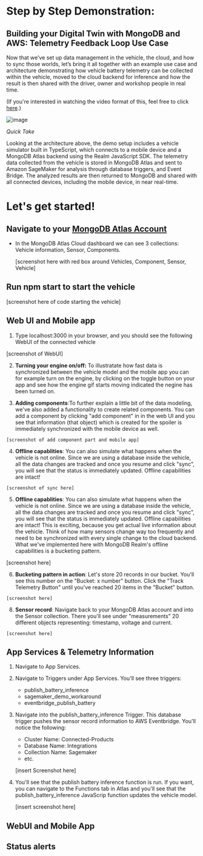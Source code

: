 # Step by Step Demonstration: 

## Building your Digital Twin with MongoDB and AWS: Telemetry Feedback Loop Use Case 

Now that we’ve set up data management in the vehicle, the cloud, and how to sync those worlds, let’s bring it all together with an example use case and architecture demonstrating how vehicle battery telemetry can be collected within the vehicle, moved to the cloud backend for inference and how the result is then shared with the driver, owner and workshop people in real time.

(If you're interested in watching the video format of this, feel free to click [here](https://youtu.be/8SztdPe6wJA).) 

![image](https://user-images.githubusercontent.com/114057324/199659004-49177737-3e80-4656-9a5b-e219dbedc296.png) 

*Quick Take* 

Looking at the architecture above, the demo setup includes a vehicle simulator built in TypeScript, which connects to a mobile device and a MongoDB Atlas backend using the Realm JavaScript SDK. The telemetry data collected from the vehicle is stored in MongoDB Atlas and sent to Amazon SageMaker for analysis through database triggers, and Event Bridge. The analyzed results are then returned to MongoDB and shared with all connected devices, including the mobile device, in near real-time.

# Let's get started!

## Navigate to your [MongoDB Atlas Account](https://account.mongodb.com/account/login) 

   * In the MongoDB Atlas Cloud dashboard we can see 3 collections: Vehicle information, Sensor, Components.
    
      [screenshot here with red box around Vehicles, Component, Sensor, Vehicle] 

## Run npm start to start the vehicle
   
   [screenshot here of code starting the vehicle] 

## Web UI and Mobile app
    
   1. Type localhost:3000 in your browser, and you should see the following WebUI of the connected vehicle
   
   [screenshot of WebUI] 
   
   2. **Turning your engine on/off:** 
  To illustratate how fast data is synchronized between the vehicle model and the mobile app you can for example turn on the engine, by clicking on the       toggle button on your app and see how the engine gif starts moving indicated the negine has been turned on. 
  
   3. **Adding components**:To further explain a little bit of the data modeling, we've also added a functionality to create related components. You can add a component by clicking "add component" in in the web UI and you see that information (that object) which is created for the spoiler is immediately synchronized with the mobile device as well. 
    
    [screenshot of add component part and mobile app] 
   
   4. **Offline capablities**: You can also simulate what happens when the vehicle is not online. Since we are using a database inside the vehicle, all the   data changes are tracked and once you resume and click "sync", you will see that the status is immediately updated. Offline capabilities are intact! 

    [screenshot of sync here] 
   
   5. **Offline capablities**: You can also simulate what happens when the vehicle is not online. Since we are using a database inside the vehicle, all the   data changes are tracked and once you resume and click "sync", you will see that the status is immediately updated. Offline capabilities are intact! This is exciting, because you get actual live information about the vehicle. Think of how many sensors change way too frequently and need to be synchronized with every single change to the cloud backend. What we've implemented here with MongoDB Realm's offline capabilities is a bucketing pattern. 
   
   [screenshot here] 
   
   6. **Bucketing pattern in action**: Let's store 20 records in our bucket. You'll see this number on the "Bucket: x number" button. Click the "Track Telemetry Button" until you've reached 20 items in the "Bucket" button. 

    [screenshot here] 

   8. **Sensor record**: Navigate back to your MongoDB Atlas account and into the Sensor collection. There you'll see under "measurements" 20 different objects representing: timestamp, voltage and current. 
   
    [screenshot here] 

## App Services & Telemetry Information 

1. Navigate to App Services. 
2. Navigate to Triggers under App Services. You'll see three triggers: 
    * publish_battery_inference 
    * sagemaker_demo_workaround 
    * eventbridge_publish_battery
3. Navigate into the publish_battery_inference Trigger. This database trigger pushes the sensor record information to AWS Eventbridge. You'll notice the following: 
    * Cluster Name: Connected-Products 
    * Database Name: Integrations 
    * Collection Name: Sagemaker 
    * etc. 
    
    [insert Screenshot here] 
 
 4. You'll see that the publish battery inference function is run. If you want, you can navigate to the Functions tab in Atlas and you'll see that the publish_battery_inference JavaScrip function updates the vehicle model. 
 
    [insert screenshot here] 
    
## WebUI and Mobile App 




## Status alerts
